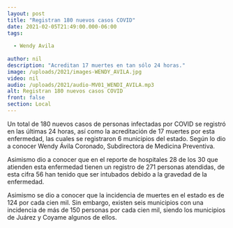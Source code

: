 ```yaml
---
layout: post
title: "Registran 180 nuevos casos COVID"
date: 2021-02-05T21:49:00.000-06:00
tags:
  
  - Wendy Avila
  
author: nil
description: "Acreditan 17 muertes en tan sólo 24 horas."
image: /uploads/2021/images-WENDY_AVILA.jpg
video: nil
audio: /uploads/2021/audio-MV01_WENDI_AVILA.mp3
alt: Registran 180 nuevos casos COVID
front: false
section: Local
---
```


Un total de 180 nuevos casos de personas infectadas por COVID se registró en las últimas 24 horas, así como la acreditación de 17 muertes por esta enfermedad, las cuales se registraron 6 municipios del estado. Según lo dio a conocer Wendy Ávila Coronado, Subdirectora de Medicina Preventiva.

Asimismo dio a conocer que en el reporte de hospitales 28 de los 30 que atienden esta enfermedad tienen un registro de 271 personas atendidas, de esta cifra 56 han tenido que ser intubados debido a la gravedad de la enfermedad.

Asimismo se dio a conocer que la incidencia de muertes en el estado es de  124 por cada cien mil. Sin embargo, existen seis municipios con una incidencia de más de 150 personas por cada cien mil, siendo los municipios de Juárez y Coyame algunos de ellos.